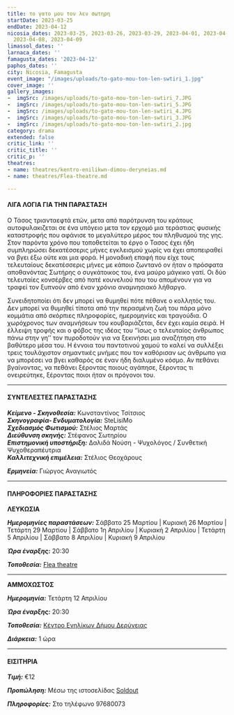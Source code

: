 ```yaml
---
title: το γατο μου τον λεν σωτηρη
startDate: 2023-03-25
endDate: 2023-04-12
nicosia_dates: 2023-03-25, 2023-03-26, 2023-03-29, 2023-04-01, 2023-04-02, 2023-04-05,
  2023-04-08, 2023-04-09
limassol_dates: ''
larnaca_dates: ''
famagusta_dates: '2023-04-12'
paphos_dates: ''
city: Nicosia, Famagusta
event_image: "/images/uploads/to-gato-mou-ton-len-swtiri_1.jpg"
cover_image: ''
gallery_images:
-  imgSrc: /images/uploads/to-gato-mou-ton-len-swtiri_7.JPG
-  imgSrc: /images/uploads/to-gato-mou-ton-len-swtiri_5.JPG
-  imgSrc: /images/uploads/to-gato-mou-ton-len-swtiri_4.JPG
-  imgSrc: /images/uploads/to-gato-mou-ton-len-swtiri_3.JPG
-  imgSrc: /images/uploads/to-gato-mou-ton-len-swtiri_2.jpg
category: drama
extended: false
critic_link: ''
critic_title: ''
critic_p: ''
theatres:
- name: theatres/kentro-enilikwn-dimou-deryneias.md
- name: theatres/Flea-theatre.md

---
```

#### ΛΙΓΑ ΛΟΓΙΑ ΓΙΑ ΤΗΝ ΠΑΡΑΣΤΑΣΗ

Ο Τάσος τριανταεφτά ετών, μετα από παρότρυνση του κράτους αυτοφυλακιζεται σε ένα υπόγειο μετα τον ερχομό μια τεράστιας φυσικής καταστροφής που αφάνισε το μεγαλύτερο μέρος του πληθυσμού της γης. Στον παρόντα χρόνο που τοποθετείται το έργο ο Τασος έχει ήδη συμπληρώσει δεκατέσσερις μήνες εγκλεισμού χωρίς να έχει αποπειραθεί να βγει έξω ούτε και μια φορά. Η μοναδική επαφή που είχε τους τελευταίους δεκατέσσερις μήνες με κάποιο ζωντανό ον ήταν ο πρόσφατα αποθανόντας Σωτήρης ο συγκάτοικος του, ένα μαύρο μάγκικο γατί. Οι δύο τελευταίες κονσέρβες από πατέ κουνελιού που του απομένουν για να τραφεί τον ξυπνούν από έναν χρόνιο αναμνησιακό λήθαργο.

Συνειδητοποίει ότι δεν μπορεί να θυμηθεί πότε πέθανε ο κολλητός του. Δεν μπορεί να θυμηθεί τίποτα από την περασμένη ζωή του πάρα μόνο κομμάτια από σκόρπιες πληροφορίες, ημερομηνίες και τραγούδια. Ο χωρόχρονος των αναμνήσεων του κουβαριάζεται, δεν έχει καμία σειρά. Η έλλειψη τροφής και ο φόβος της ιδέας του ‘’ίσως ο τελευταίος άνθρωπος πάνω στην γη’’ τον πυροδοτούν για να ξεκινήσει μια αναζήτηση στο βαθύτερο μέσα του. Η έννοια του παντοτινού χαμού το καλεί να συλλέξει τρεις τουλάχιστον σημαντικές μνήμες που τον καθόρισαν ως άνθρωπο για να μπορέσει να βγει καθαρός σε έναν ήδη διαλυμένο κόσμο. Αν πεθάνει βγαίνοντας, να πεθάνει ξέροντας ποιους αγάπησε, ξέροντας τι ονειρεύτηκε, ξέροντας ποιοι ήταν οι πρόγονοι του.

***

#### ΣΥΝΤΕΛΕΣΤΕΣ ΠΑΡΑΣΤΑΣΗΣ

**_Κείμενο - Σκηνοθεσία:_** Κωνσταντίνος Τσίτσιος  
**_Σκηνογραφία- Ενδυματολογία:_** SteLisiMo  
**_Σχεδιασμός Φωτισμού:_** Στέλιος Μαρτάς  
**_Διεύθυνση σκηνής:_** Στέφανος Σωτηρίου  
**_Επιστημονική υποστήριξη:_** Δαλιδά Νούση - Ψυχολόγος / Συνθετική Ψυχοθεραπέυτρια  
**_Καλλιτεχνική επιμέλεια:_** Στέλιος Θεοχάρους

**_Ερμηνεία:_** Γιώργος Αναγιωτός

***

#### ΠΛΗΡΟΦΟΡΙΕΣ ΠΑΡΑΣΤΑΣΗΣ

**ΛΕΥΚΩΣΙΑ**

**_Ημερομηνίες παραστάσεων:_** Σάββατο 25 Μαρτίου | Κυριακή 26 Μαρτίου | Τετάρτη 29 Μαρτίου | Σάββατο 1η Απριλίου | Κυριακή 2 Απριλίου | Τετάρτη 5 Απριλίου | Σάββατο 8 Απριλίου | Κυριακή 9 Απριλίου

**_Ώρα έναρξης:_** 20:30

**_Τοποθεσία:_** [Flea theatre](?#map)

***

**ΑΜΜΟΧΩΣΤΟΣ**

**_Ημερομηνία:_** Τετάρτη 12 Απριλίου

**_Ώρα έναρξης:_** 20:30

**_Τοποθεσία:_** [Κέντρο Ενηλίκων Δήμου Δερύνειας](?#map)

**_Διάρκεια:_** 1 ώρα

***

#### ΕΙΣΙΤΗΡΙΑ

**_Τιμή:_** €12

**_Προπώληση:_** Μέσω της ιστοσελίδας [Soldout](https://www.soldoutticketbox.com/ton-gato-mou-ton-len-sotiri/?lang=el)

**_Πληροφορίες:_** Στο τηλέφωνο 97680073